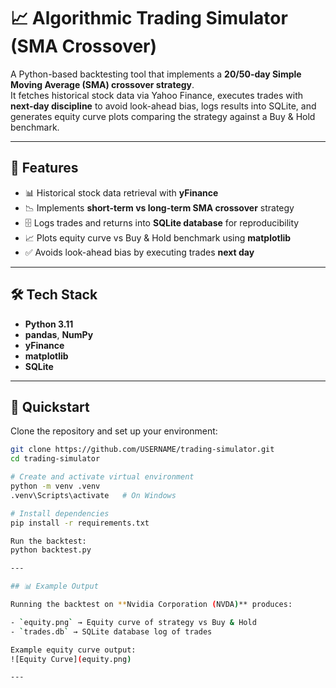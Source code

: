 # 📈 Algorithmic Trading Simulator (SMA Crossover)

A Python-based backtesting tool that implements a **20/50-day Simple Moving Average (SMA) crossover strategy**.  
It fetches historical stock data via Yahoo Finance, executes trades with **next-day discipline** to avoid look-ahead bias, logs results into SQLite, and generates equity curve plots comparing the strategy against a Buy & Hold benchmark.  

---

## 🔧 Features
- 📊 Historical stock data retrieval with **yFinance**
- 📉 Implements **short-term vs long-term SMA crossover** strategy
- 🗄️ Logs trades and returns into **SQLite database** for reproducibility
- 📈 Plots equity curve vs Buy & Hold benchmark using **matplotlib**
- ✅ Avoids look-ahead bias by executing trades **next day**

---

## 🛠️ Tech Stack
- **Python 3.11**
- **pandas**, **NumPy**
- **yFinance**
- **matplotlib**
- **SQLite**

---

## 🚀 Quickstart

Clone the repository and set up your environment:

```bash
git clone https://github.com/USERNAME/trading-simulator.git
cd trading-simulator

# Create and activate virtual environment
python -m venv .venv
.venv\Scripts\activate   # On Windows

# Install dependencies
pip install -r requirements.txt

Run the backtest:
python backtest.py

---

## 📊 Example Output

Running the backtest on **Nvidia Corporation (NVDA)** produces:

- `equity.png` → Equity curve of strategy vs Buy & Hold  
- `trades.db` → SQLite database log of trades  

Example equity curve output:
![Equity Curve](equity.png)

---




